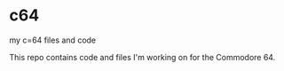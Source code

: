 # c64
my c=64 files and code

This repo contains code and files I'm working on for the Commodore 64.

